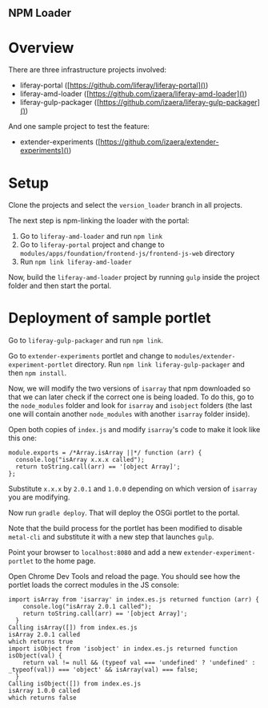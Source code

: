 ## NPM Loader

# Overview

There are three infrastructure projects involved:

* liferay-portal ([https://github.com/liferay/liferay-portal]())
* liferay-amd-loader ([https://github.com/izaera/liferay-amd-loader]())
* liferay-gulp-packager ([https://github.com/izaera/liferay-gulp-packager]())

And one sample project to test the feature:

* extender-experiments ([https://github.com/izaera/extender-experiments]())


# Setup

Clone the projects and select the `version_loader` branch in all projects.

The next step is npm-linking the loader with the portal:

1. Go to `liferay-amd-loader` and run `npm link`
2. Go to `liferay-portal` project and change to `modules/apps/foundation/frontend-js/frontend-js-web` directory
3. Run `npm link liferay-amd-loader`

Now, build the `liferay-amd-loader` project by running `gulp` inside the project folder and then start the portal.


# Deployment of sample portlet

Go to `liferay-gulp-packager` and run `npm link`.

Go to `extender-experiments` portlet and change to `modules/extender-experiment-portlet` directory. Run `npm link liferay-gulp-packager` and then `npm install`.

Now, we will modify the two versions of `isarray` that npm downloaded so that we can later check if the correct one is being loaded. To do this, go to the `node_modules` folder and look for `isarray` and `isobject` folders (the last one will contain another `node_modules` with another `isarray` folder inside).

Open both copies of `index.js` and modify `isarray`'s code to make it look like this one:

```
module.exports = /*Array.isArray ||*/ function (arr) {
  console.log("isArray x.x.x called");
  return toString.call(arr) == '[object Array]';
};
```

Substitute `x.x.x` by `2.0.1` and `1.0.0` depending on which version of `isarray` you are modifying.

Now run `gradle deploy`. That will deploy the OSGi portlet to the portal.

Note that the build process for the portlet has been modified to disable `metal-cli` and substitute it with a new step that launches `gulp`.

Point your browser to `localhost:8080` and add a new `extender-experiment-portlet` to the home page. 

Open Chrome Dev Tools and reload the page. You should see how the portlet loads the correct modules in the JS console:

```
import isArray from 'isarray' in index.es.js returned function (arr) {
    console.log("isArray 2.0.1 called");
    return toString.call(arr) == '[object Array]';
  }
Calling isArray([]) from index.es.js
isArray 2.0.1 called
which returns true
import isObject from 'isobject' in index.es.js returned function isObject(val) {
    return val != null && (typeof val === 'undefined' ? 'undefined' : _typeof(val)) === 'object' && isArray(val) === false;
  }
Calling isObject([]) from index.es.js
isArray 1.0.0 called
which returns false
```






